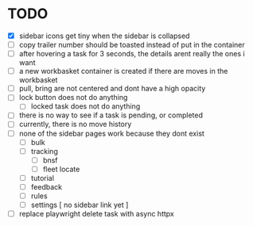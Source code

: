# TODO
- [x] sidebar icons get tiny when the sidebar is collapsed
- [ ] copy trailer number should be toasted instead of put in the container
- [ ] after hovering a task for 3 seconds, the details arent really the ones i want
- [ ] a new workbasket container is created if there are moves in the workbasket
- [ ] pull, bring are not centered and dont have a high opacity
- [ ] lock button does not do anything
  - [ ] locked task does not do anything
- [ ] there is no way to see if a task is pending, or completed
- [ ] currently, there is no move history
- [ ] none of the sidebar pages work because they dont exist
  - [ ] bulk
  - [ ] tracking
    - [ ] bnsf
    - [ ] fleet locate
  - [ ] tutorial
  - [ ] feedback
  - [ ] rules
  - [ ] settings [ no sidebar link yet ]
- [ ] replace playwright delete task with async httpx